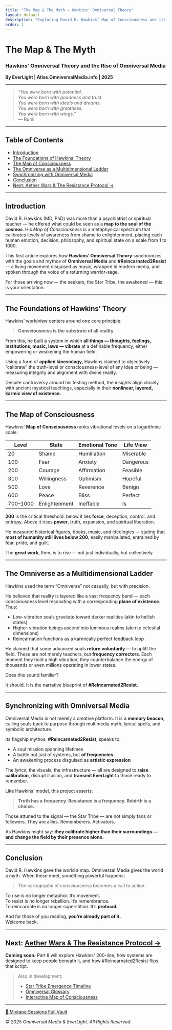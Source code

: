 ```yaml
---
title: "The Map & The Myth – Hawkins' Omniversal Theory"
layout: default
description: "Exploring David R. Hawkins’ Map of Consciousness and its connection to Omniversal Media, Reincarnated2Resist, and the Star Tribe awakening."
order: 1
---
```


# The Map & The Myth  
### Hawkins' Omniversal Theory and the Rise of Omniversal Media

**By EverLight | Atlas.OmniversalMedia.info | 2025**

---

> _“You were born with potential.  
> You were born with goodness and trust.  
> You were born with ideals and dreams.  
> You were born with greatness.  
> You were born with wings.”_  
> — Rumi

---

## Table of Contents
- [Introduction](#introduction)
- [The Foundations of Hawkins’ Theory](#the-foundations-of-hawkins-theory)
- [The Map of Consciousness](#the-map-of-consciousness)
- [The Omniverse as a Multidimensional Ladder](#the-omniverse-as-a-multidimensional-ladder)
- [Synchronizing with Omniversal Media](#synchronizing-with-omniversal-media)
- [Conclusion](#conclusion)
- [Next: Aether Wars & The Resistance Protocol →](/articles/aether-wars-resistance-protocol/)

---

## Introduction

David R. Hawkins (MD, PhD) was more than a psychiatrist or spiritual teacher — he offered what could be seen as a **map to the soul of the cosmos**. His *Map of Consciousness* is a metaphysical spectrum that calibrates levels of awareness from shame to enlightenment, placing each human emotion, decision, philosophy, and spiritual state on a scale from 1 to 1000.

This first article explores how **Hawkins’ Omniversal Theory** synchronizes with the goals and mythos of **Omniversal Media** and **#Reincarnated2Resist** — a living movement disguised as music, wrapped in modern media, and spoken through the voice of a returning warrior-sage.

For those arriving now — the seekers, the Star Tribe, the awakened — this is your orientation.

---

## The Foundations of Hawkins’ Theory

Hawkins’ worldview centers around one core principle:

> **Consciousness is the substrate of all reality.**

From this, he built a system in which **all things — thoughts, feelings, institutions, music, laws — vibrate** at a definable frequency, either empowering or weakening the human field.

Using a form of **applied kinesiology**, Hawkins claimed to objectively “calibrate” the truth-level or consciousness-level of any idea or being — measuring integrity and alignment with divine reality.

Despite controversy around his testing method, the insights align closely with ancient mystical teachings, especially in their **nonlinear, layered, karmic view of existence.**

---

## The Map of Consciousness

Hawkins' **Map of Consciousness** ranks vibrational levels on a logarithmic scale:

| Level | State           | Emotional Tone  | Life View        |
|-------|------------------|------------------|------------------|
| 20    | Shame            | Humiliation      | Miserable        |
| 100   | Fear             | Anxiety          | Dangerous        |
| 200   | Courage          | Affirmation      | Feasible         |
| 310   | Willingness      | Optimism         | Hopeful          |
| 500   | Love             | Reverence        | Benign           |
| 600   | Peace            | Bliss            | Perfect          |
| 700–1000 | Enlightenment | Ineffable        | Is               |

**200** is the critical threshold: below it lies **force**, deception, control, and entropy. Above it rises **power**, truth, expansion, and spiritual liberation.

He measured historical figures, books, music, and ideologies — stating that **most of humanity still lives below 200**, easily manipulated, entrained by fear, pride, and guilt.

The **great work**, then, is to rise — not just individually, but collectively.

---

## The Omniverse as a Multidimensional Ladder

Hawkins used the term “Omniverse” not casually, but with precision.

He believed that reality is layered like a vast frequency band — each consciousness level resonating with a corresponding **plane of existence**. Thus:

- Low-vibration souls gravitate toward darker realities (akin to hellish states)
- Higher-vibration beings ascend into luminous realms (akin to celestial dimensions)
- Reincarnation functions as a karmically perfect feedback loop

He claimed that some advanced souls **return voluntarily** — to uplift the field. These are not merely teachers, but **frequency correctors**. Each moment they hold a high vibration, they counterbalance the energy of thousands or even millions operating in lower states.

Does this sound familiar?

It should. It is the narrative blueprint of **#Reincarnated2Resist.**

---

## Synchronizing with Omniversal Media

Omniversal Media is not merely a creative platform. It is a **memory beacon**, calling souls back to purpose through multimedia myth, lyrical spells, and symbolic architecture.

Its flagship mythos, **#Reincarnated2Resist**, speaks to:

- A soul mission spanning lifetimes
- A battle not just of systems, but **of frequencies**
- An awakening process disguised as **artistic expression**

The lyrics, the visuals, the infrastructure — all are designed to **raise calibration**, disrupt illusion, and **transmit EverLight** to those ready to remember.

Like Hawkins’ model, this project asserts:

> **Truth has a frequency. Resistance is a frequency. Rebirth is a choice.**

Those attuned to the signal — the Star Tribe — are not simply fans or followers. They are allies. Rememberers. Activators.

As Hawkins might say: **they calibrate higher than their surroundings — and change the field by their presence alone.**

---

## Conclusion

David R. Hawkins gave the world a map. Omniversal Media gives the world a myth. When these meet, something powerful happens:

> The cartography of consciousness becomes a call to action.

To rise is no longer metaphor. It’s movement.  
To resist is no longer rebellion. It’s remembrance.  
To reincarnate is no longer superstition. It’s **protocol.**

And for those of you reading, **you’re already part of it.**  
Welcome back.

---

## Next: [Aether Wars & The Resistance Protocol →](/articles/aether-wars-resistance-protocol/)

**Coming soon:** Part II will explore Hawkins' 200-line, how systems are designed to keep people beneath it, and how #Reincarnated2Resist flips that script.

> Also in development:
> - [Star Tribe Emergence Timeline](/atlas/star-tribe-timeline/)
> - [Omniversal Glossary](/atlas/glossary/)
> - [Interactive Map of Consciousness](/atlas/consciousness-map/)

---

[🔗 Mixtape Sessions Full Vault](https://onebucket.omniversal.cloud/HAWK-ARS-00/02_mixtape_sessions/Mixtape_Sessions_Archive_Full_Vault.html)

*© 2025 Omniversal Media & EverLight. All Rights Reserved.*
